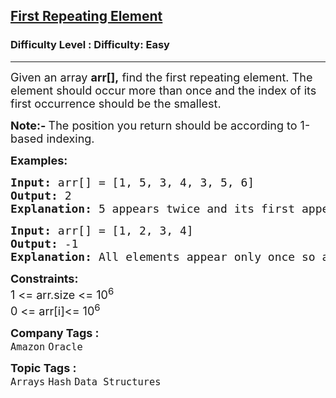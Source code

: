 <h2><a href="https://www.geeksforgeeks.org/problems/first-repeating-element4018/1?page=1&status=unsolved&sprint=50746f92a895c22a50504ac0c1fb9c84&sortBy=submissions">First Repeating Element</a></h2><h3>Difficulty Level : Difficulty: Easy</h3><hr><div class="problems_problem_content__Xm_eO"><p><span style="font-size: 18px;">Given an array <strong>arr[],</strong> find the first repeating element. The element should occur more than once and the index of its first occurrence should be the smallest.</span></p>
<p><span style="font-size: 18px;"><strong>Note:- </strong>The position you return should be according to 1-based indexing.&nbsp;</span></p>
<p><strong><span style="font-size: 18px;">Examples:</span></strong></p>
<pre><span style="font-size: 18px;"><strong>Input: </strong>arr[] = [1, 5, 3, 4, 3, 5, 6]
<strong>Output:</strong> 2
<strong>Explanation: </strong>5 appears twice and its first appearance is at index 2 which is less than 3 whose first the occurring index is 3.</span></pre>
<pre><span style="font-size: 18px;"><strong>Input: </strong>arr[] = [1, 2, 3, 4]
<strong>Output:</strong> -1
<strong>Explanation: </strong>All elements appear only once so answer is -1.</span></pre>
<p><span style="font-size: 18px;"><strong>Constraints:</strong><br>1 &lt;= arr.size &lt;= 10<sup>6</sup><br>0 &lt;= arr[i]&lt;= 10<sup>6</sup></span></p></div><p><span style=font-size:18px><strong>Company Tags : </strong><br><code>Amazon</code>&nbsp;<code>Oracle</code>&nbsp;<br><p><span style=font-size:18px><strong>Topic Tags : </strong><br><code>Arrays</code>&nbsp;<code>Hash</code>&nbsp;<code>Data Structures</code>&nbsp;